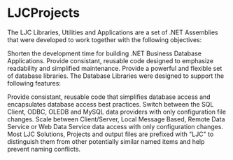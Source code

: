 # LJCProjects
The LJC Libraries, Utilities and Applications are a set of .NET Assemblies that were developed to work together with the following objectives:

Shorten the development time for building .NET Business Database Applications.
  Provide consistant, reusable code designed to emphasize readability and simplified maintenance.
  Provide a powerful and flexible set of database libraries.
  The Database Libraries were designed to support the following features:

Provide consistant, reusable code that simplifies database access and encapsulates database access best practices.
  Switch between the SQL Client, ODBC, OLEDB and MySQL data providers with only configuration file changes.
  Scale between Client/Server, Local Message Based, Remote Data Service or Web Data Service data access with only configuration changes.
  Most LJC Solutions, Projects and output files are prefixed with "LJC" to distinguish them from other potentially similar named items and help prevent naming conflicts.
